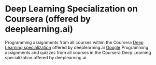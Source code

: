 # Deep Learning Specialization on Coursera (offered by deeplearning.ai)
 Programming assignments from all courses within the Coursera [Deep Learning specialization](https://www.coursera.org/specializations/deep-learning) offered by deeplearning.ai
 [Google](https://www.google.com)
 Programming assignments and quizzes from all courses in the Coursera Deep Learning specialization offered by deeplearning.ai.
